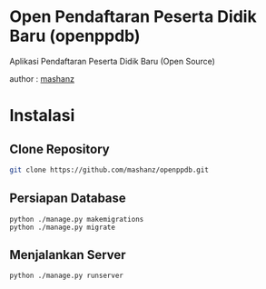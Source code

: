 # Open Pendaftaran Peserta Didik Baru (openppdb)

Aplikasi Pendaftaran Peserta Didik Baru (Open Source)

author : [mashanz](https://github.com/mashanz)

# Instalasi

## Clone Repository
```sh
git clone https://github.com/mashanz/openppdb.git
```

## Persiapan Database
```
python ./manage.py makemigrations
python ./manage.py migrate
```

## Menjalankan Server
```
python ./manage.py runserver
```